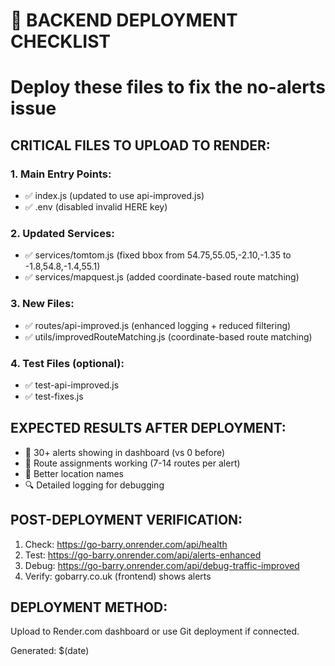 # 🚀 BACKEND DEPLOYMENT CHECKLIST
# Deploy these files to fix the no-alerts issue

## CRITICAL FILES TO UPLOAD TO RENDER:

### 1. Main Entry Points:
- ✅ index.js (updated to use api-improved.js)
- ✅ .env (disabled invalid HERE key)

### 2. Updated Services:
- ✅ services/tomtom.js (fixed bbox from 54.75,55.05,-2.10,-1.35 to -1.8,54.8,-1.4,55.1)
- ✅ services/mapquest.js (added coordinate-based route matching)

### 3. New Files:
- ✅ routes/api-improved.js (enhanced logging + reduced filtering)
- ✅ utils/improvedRouteMatching.js (coordinate-based route matching)

### 4. Test Files (optional):
- ✅ test-api-improved.js
- ✅ test-fixes.js

## EXPECTED RESULTS AFTER DEPLOYMENT:
- 🎯 30+ alerts showing in dashboard (vs 0 before)
- 🚌 Route assignments working (7-14 routes per alert)
- 📍 Better location names
- 🔍 Detailed logging for debugging

## POST-DEPLOYMENT VERIFICATION:
1. Check: https://go-barry.onrender.com/api/health
2. Test: https://go-barry.onrender.com/api/alerts-enhanced  
3. Debug: https://go-barry.onrender.com/api/debug-traffic-improved
4. Verify: gobarry.co.uk (frontend) shows alerts

## DEPLOYMENT METHOD:
Upload to Render.com dashboard or use Git deployment if connected.

Generated: $(date)
